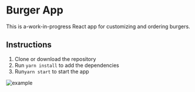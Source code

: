 # Burger App
This is a-work-in-progress React app for customizing and ordering burgers.

## Instructions
1. Clone or download the repository
1. Run `yarn install` to add the dependencies
1. Run`yarn start` to start the app

![example](https://media.giphy.com/media/1jaID96x8MLg6BoJs5/giphy.gif)